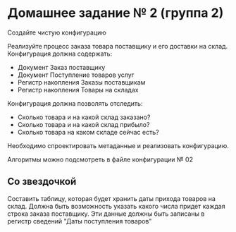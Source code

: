 # Домашнее задание № 2 (группа 2) #

Создайте чистую конфигурацию

Реализуйте процесс заказа товара поставщику и его доставки на склад.
Конфигурация должна содержать:

- Документ Заказ поставщику
- Документ Поступление товаров услуг
- Регистр накопления Заказы поставщикам
- Регистр накопления Товары на складах

Конфигурация должна позволять отследить:

- Сколько товара и на какой склад заказано?
- Сколько товара и на какой склад прибыло?
- Сколько товара на каком складе сейчас есть?

Необходимо спроектировать метаданные и реализовать конфигурацию.

Алгоритмы можно подсмотреть в файле конфигурации № 02

## Со звездочкой ##

Составить таблицу, которая будет хранить даты прихода товаров на склад.
Должна быть возможность указать какого числа придет каждая строка заказа поставщику.
Эти данные должны быть записаны в регистр сведений "Даты поступления товаров"